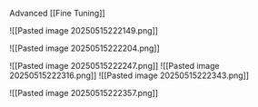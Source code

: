 Advanced [[Fine Tuning]]

![[Pasted image 20250515222149.png]]

![[Pasted image 20250515222204.png]]

![[Pasted image 20250515222247.png]]
![[Pasted image 20250515222316.png]]
![[Pasted image 20250515222343.png]]

![[Pasted image 20250515222357.png]]
